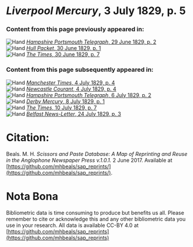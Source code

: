 # *Liverpool Mercury*, 3 July 1829, p. 5  
  
### Content from this page previously appeared in:  
![Hand](http://scissorsandpaste.net/wp-content/uploads/2017/06/smallhandpointer.png) [*Hampshire Portsmouth Telegraph*, 29 June 1829, p. 2](https://mhbeals.github.io/sap_html/Hampshire-Portsmouth-Telegraph/Hampshire-Portsmouth-Telegraph-29-June-1829-p-2)  
![Hand](http://scissorsandpaste.net/wp-content/uploads/2017/06/smallhandpointer.png) [*Hull Packet*, 30 June 1829, p. 1](https://mhbeals.github.io/sap_html/Hull-Packet/Hull-Packet-30-June-1829-p-1)  
![Hand](http://scissorsandpaste.net/wp-content/uploads/2017/06/smallhandpointer.png) [*The Times*, 30 June 1829, p. 7](https://mhbeals.github.io/sap_html/The-Times/The-Times-30-June-1829-p-7)  
  
### Content from this page subsequently appeared in:  
![Hand](http://scissorsandpaste.net/wp-content/uploads/2017/06/smallhandpointer.png) [*Manchester Times*, 4 July 1829, p. 4](https://mhbeals.github.io/sap_html/Manchester-Times/Manchester-Times-4-July-1829-p-4)  
![Hand](http://scissorsandpaste.net/wp-content/uploads/2017/06/smallhandpointer.png) [*Newcastle Courant*, 4 July 1829, p. 4](https://mhbeals.github.io/sap_html/Newcastle-Courant/Newcastle-Courant-4-July-1829-p-4)  
![Hand](http://scissorsandpaste.net/wp-content/uploads/2017/06/smallhandpointer.png) [*Hampshire Portsmouth Telegraph*, 6 July 1829, p. 2](https://mhbeals.github.io/sap_html/Hampshire-Portsmouth-Telegraph/Hampshire-Portsmouth-Telegraph-6-July-1829-p-2)  
![Hand](http://scissorsandpaste.net/wp-content/uploads/2017/06/smallhandpointer.png) [*Derby Mercury*, 8 July 1829, p. 1](https://mhbeals.github.io/sap_html/Derby-Mercury/Derby-Mercury-8-July-1829-p-1)  
![Hand](http://scissorsandpaste.net/wp-content/uploads/2017/06/smallhandpointer.png) [*The Times*, 10 July 1829, p. 7](https://mhbeals.github.io/sap_html/The-Times/The-Times-10-July-1829-p-7)  
![Hand](http://scissorsandpaste.net/wp-content/uploads/2017/06/smallhandpointer.png) [*Belfast News-Letter*, 24 July 1829, p. 3](https://mhbeals.github.io/sap_html/Belfast-News-Letter/Belfast-News-Letter-24-July-1829-p-3)  


# Citation: 

Beals. M. H. *Scissors and Paste Database: A Map of Reprinting and Reuse in the Anglophone Newspaper Press v.1.0.1.* 2 June 2017. Available at [https://github.com/mhbeals/sap_reprints/](https://github.com/mhbeals/sap_reprints/). 

# Nota Bona

Bibliometric data is time consuming to produce but benefits us all. Please remember to cite or acknowledge this and any other bibliometric data you use in your research. All data is available CC-BY 4.0 at [https://github.com/mhbeals/sap_reprints](https://github.com/mhbeals/sap_reprints)